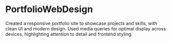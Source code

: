# PortfolioWebDesign
Created a responsive portfolio site to showcase projects and skills, with clean UI and modern design. Used media queries for optimal display across devices, highlighting attention to detail and frontend styling.

